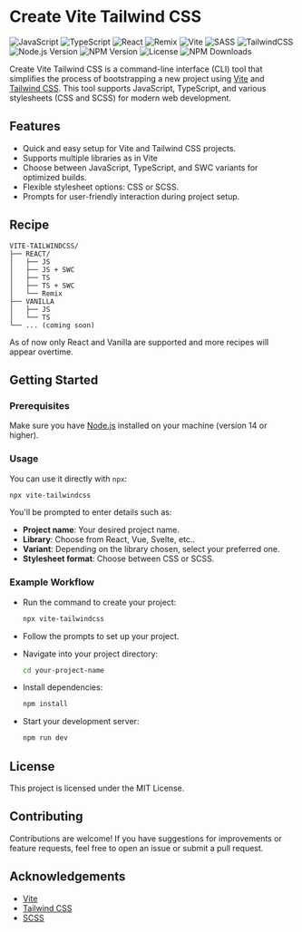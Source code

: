 # Create Vite Tailwind CSS

![JavaScript](https://img.shields.io/badge/JavaScript-007ACC?style=flat&logo=javascript&logoColor=white&color=yellow)
![TypeScript](https://img.shields.io/badge/TypeScript-007ACC?style=flat&logo=typescript&logoColor=white&color=blue)
![React](https://img.shields.io/badge/React-%2320232a.svg?style=flat&logo=React&logoColor=%2361DAFB)
![Remix](https://img.shields.io/badge/Remix-%23000.svg?style=flat&logo=remix&logoColor=white)
![Vite](https://img.shields.io/badge/vite-%23646CFF.svg?style=flat&logo=vite&logoColor=white)
![SASS](https://img.shields.io/badge/SASS-hotpink.svg?style=flat&logo=SASS&logoColor=white)
![TailwindCSS](https://img.shields.io/badge/tailwindcss-%2338B2AC.svg?style=flat&&logo=tailwind-css&logoColor=white)
![Node.js Version](https://img.shields.io/badge/Node.js-v18.0.0-339933?style=flat&logo=node.js&logoColor=white&color=blue)
![NPM Version](https://img.shields.io/npm/v/vite-tailwindcss?style=flat&logo=npm&logoColor=white&color=blue)
![License](https://img.shields.io/npm/l/vite-tailwindcss?color=blue)
![NPM Downloads](https://img.shields.io/npm/dm/vite-tailwindcss.svg?style=flat&color=blue)

Create Vite Tailwind CSS is a command-line interface (CLI) tool that simplifies the process of bootstrapping a new project using [Vite](https://vitejs.dev/) and [Tailwind CSS](https://tailwindcss.com/). This tool supports JavaScript, TypeScript, and various stylesheets (CSS and SCSS) for modern web development.

## Features

- Quick and easy setup for Vite and Tailwind CSS projects.
- Supports multiple libraries as in Vite
- Choose between JavaScript, TypeScript, and SWC variants for optimized builds.
- Flexible stylesheet options: CSS or SCSS.
- Prompts for user-friendly interaction during project setup.

## Recipe

```arduino
VITE-TAILWINDCSS/
├── REACT/
│   ├── JS
│   ├── JS + SWC
│   ├── TS
│   ├── TS + SWC
│   └── Remix
├── VANILLA
│   ├── JS
│   └── TS
└── ... (coming soon)
```

As of now only React and Vanilla are supported and more recipes will appear overtime.

## Getting Started

### Prerequisites

Make sure you have [Node.js](https://nodejs.org/) installed on your machine (version 14 or higher).

### Usage

You can use it directly with `npx`:

```bash
npx vite-tailwindcss
```

You'll be prompted to enter details such as:

- **Project name**: Your desired project name.
- **Library**: Choose from React, Vue, Svelte, etc..
- **Variant**: Depending on the library chosen, select your preferred one.
- **Stylesheet format**: Choose between CSS or SCSS.

### Example Workflow

- Run the command to create your project:
    ```bash
    npx vite-tailwindcss
    ```
- Follow the prompts to set up your project.

- Navigate into your project directory:
    ```bash
    cd your-project-name
    ```

- Install dependencies:
    ```bash
    npm install
    ```

- Start your development server:
    ```bash
    npm run dev
    ```

## License
This project is licensed under the MIT License.

## Contributing
Contributions are welcome! If you have suggestions for improvements or feature requests, feel free to open an issue or submit a pull request.

## Acknowledgements
- [Vite](https://vite.dev/)
- [Tailwind CSS](https://tailwindcss.com/)
- [SCSS](https://sass-lang.com/)